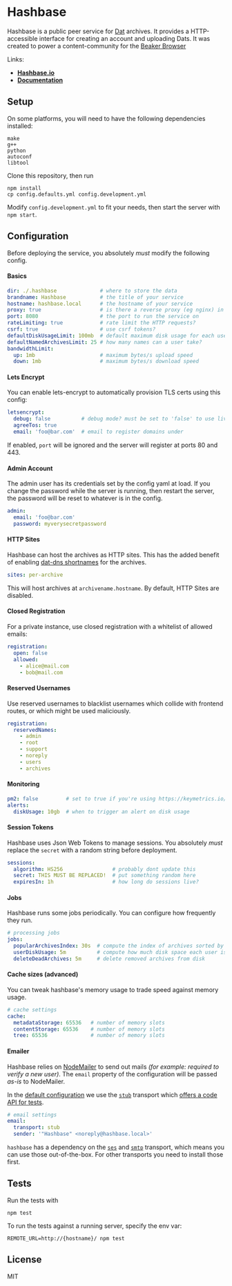# Hashbase

Hashbase is a public peer service for [Dat](https://datproject.org) archives. It provides a HTTP-accessible interface for creating an account and uploading Dats. It was created to power a content-community for the [Beaker Browser](https://beakerbrowser.com)

Links:

 - **[Hashbase.io](https://hashbase.io)**
 - **[Documentation](./docs)**

## Setup

On some platforms, you will need to have the following dependencies installed:
```
make
g++
python
autoconf
libtool
```

Clone this repository, then run

```
npm install
cp config.defaults.yml config.development.yml
```

Modify `config.development.yml` to fit your needs, then start the server with `npm start`.

## Configuration

Before deploying the service, you absolutely *must* modify the following config.

#### Basics

```yaml
dir: ./.hashbase              # where to store the data
brandname: Hashbase           # the title of your service
hostname: hashbase.local      # the hostname of your service
proxy: true                   # is there a reverse proxy (eg nginx) in front of the server?
port: 8080                    # the port to run the service on
rateLimiting: true            # rate limit the HTTP requests?
csrf: true                    # use csrf tokens?
defaultDiskUsageLimit: 100mb  # default maximum disk usage for each user
defaultNamedArchivesLimit: 25 # how many names can a user take?
bandwidthLimit:
  up: 1mb                     # maximum bytes/s upload speed
  down: 1mb                   # maximum bytes/s download speed
```

#### Lets Encrypt

You can enable lets-encrypt to automatically provision TLS certs using this config:

```yaml
letsencrypt:
  debug: false          # debug mode? must be set to 'false' to use live config
  agreeTos: true
  email: 'foo@bar.com'  # email to register domains under
```

If enabled, `port` will be ignored and the server will register at ports 80 and 443.

#### Admin Account

The admin user has its credentials set by the config yaml at load. If you change the password while the server is running, then restart the server, the password will be reset to whatever is in the config.

```yaml
admin:
  email: 'foo@bar.com'
  password: myverysecretpassword
```

#### HTTP Sites

Hashbase can host the archives as HTTP sites. This has the added benefit of enabling [dat-dns shortnames](https://npm.im/dat-dns) for the archives.

```yaml
sites: per-archive
```

This will host archives at `archivename.hostname`. By default, HTTP Sites are disabled.

#### Closed Registration

For a private instance, use closed registration with a whitelist of allowed emails:

```yaml
registration:
  open: false
  allowed:
    - alice@mail.com
    - bob@mail.com
```

#### Reserved Usernames

Use reserved usernames to blacklist usernames which collide with frontend routes, or which might be used maliciously.

```yaml
registration:
  reservedNames:
    - admin
    - root
    - support
    - noreply
    - users
    - archives
```

#### Monitoring

```yaml
pm2: false         # set to true if you're using https://keymetrics.io/
alerts:
  diskUsage: 10gb  # when to trigger an alert on disk usage
```

#### Session Tokens

Hashbase uses Json Web Tokens to manage sessions. You absolutely *must* replace the `secret` with a random string before deployment.

```yaml
sessions:
  algorithm: HS256                # probably dont update this
  secret: THIS MUST BE REPLACED!  # put something random here
  expiresIn: 1h                   # how long do sessions live?
```

#### Jobs

Hashbase runs some jobs periodically. You can configure how frequently they run.

```yaml
# processing jobs
jobs:
  popularArchivesIndex: 30s  # compute the index of archives sorted by num peers
  userDiskUsage: 5m          # compute how much disk space each user is using
  deleteDeadArchives: 5m     # delete removed archives from disk
```

#### Cache sizes (advanced)

You can tweak hashbase's memory usage to trade speed against memory usage.

```yaml
# cache settings
cache:
  metadataStorage: 65536   # number of memory slots
  contentStorage: 65536    # number of memory slots
  tree: 65536              # number of memory slots
```

#### Emailer

Hashbase relies on [NodeMailer](https://nodemailer.com/about/) to send out mails _(for example: required to verify a new user)_. The `email` property of the configuration will be passed _as-is_ to NodeMailer.

In the [default configuration](./config.defaults.yml#L46-L49) we use the [`stub`](https://www.npmjs.com/package/nodemailer-stub) transport which [offers a code API for tests](https://github.com/LimeDeck/nodemailer-stub/blob/8f03f86828de75ee2ccc32b98c8bc3d78e6abb00/lib/stubTransport.js#L44-L46).

```yaml
# email settings
email:
  transport: stub
  sender: '"Hashbase" <noreply@hashbase.local>'
```

`hashbase` has a dependency on the [`ses`](https://www.npmjs.com/package/nodemailer-ses-transport) and [`smtp`](https://www.npmjs.com/package/nodemailer-smtp-transport) transport, which means you can use those out-of-the-box. For other transports you need to install those first.

## Tests

Run the tests with

```
npm test
```

To run the tests against a running server, specify the env var:

```
REMOTE_URL=http://{hostname}/ npm test
```

## License

MIT
